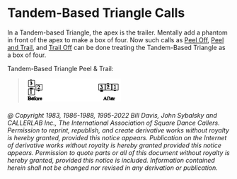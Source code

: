 
# Tandem-Based Triangle Calls

In a Tandem-based Triangle, the apex is the trailer. Mentally add a phantom
in front of the apex to make a box of four. Now such calls as 
[Peel Off](../plus/peel_off.md), 
[Peel and Trail](../a2/peel_and_trail.md), 
and [Trail Off](../a2/trail_off.md) can be done treating the 
Tandem-Based Triangle as a box of four. 

Tandem-Based Triangle Peel & Trail:

> 
> ![alt](tandem_based_triangle.png)
> 

###### @ Copyright 1983, 1986-1988, 1995-2022 Bill Davis, John Sybalsky and CALLERLAB Inc., The International Association of Square Dance Callers. Permission to reprint, republish, and create derivative works without royalty is hereby granted, provided this notice appears. Publication on the Internet of derivative works without royalty is hereby granted provided this notice appears. Permission to quote parts or all of this document without royalty is hereby granted, provided this notice is included. Information contained herein shall not be changed nor revised in any derivation or publication.
